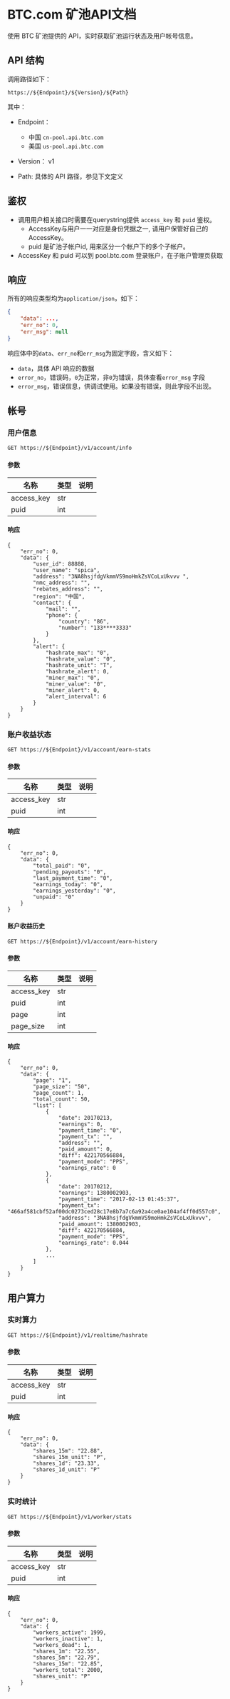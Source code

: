 # BTC.com 矿池API文档

使用 BTC 矿池提供的 API，实时获取矿池运行状态及用户帐号信息。

## API 结构

调用路径如下：

`https://${Endpoint}/${Version}/${Path}`

其中：

* Endpoint：
    * 中国 `cn-pool.api.btc.com`
    * 美国 `us-pool.api.btc.com`

* Version： v1
* Path: 具体的 API 路径，参见下文定义

## 鉴权
* 调用用户相关接口时需要在querystring提供 `access_key` 和 `puid` 鉴权。
    * AccessKey与用户一一对应是身份凭据之一, 请用户保管好自己的AccessKey。
    * puid 是矿池子帐户id, 用来区分一个帐户下的多个子帐户。
* AccessKey 和 puid 可以到 pool.btc.com 登录账户，在子账户管理页获取

## 响应

所有的响应类型均为`application/json`，如下：

``` json
{
    "data": ...,
    "err_no": 0,
    "err_msg": null 
}
```

响应体中的`data`、`err_no`和`err_msg`为固定字段，含义如下：
* `data`，具体 API 响应的数据
* `error_no`，错误码，`0`为正常，非`0`为错误，具体查看`error_msg` 字段
* `error_msg`，错误信息，供调试使用。如果没有错误，则此字段不出现。


## 帐号

### 用户信息

`GET https://${Endpoint}/v1/account/info`

#### 参数

|名称|类型|说明|
|---|----|----|
|access_key|str| |
|puid|int||

#### 响应

```
{
    "err_no": 0,
    "data": {
        "user_id": 88888,
        "user_name": "spica",
        "address": "3NA8hsjfdgVkmmVS9moHmkZsVCoLxUkvvv ",
        "nmc_address": "",
        "rebates_address": "",
        "region": "中国",
        "contact": {
            "mail": "",
            "phone": {
                "country": "86",
                "number": "133****3333"
            }
        },
        "alert": {
            "hashrate_max": "0",
            "hashrate_value": "0",
            "hashrate_unit": "T",
            "hashrate_alert": 0,
            "miner_max": "0",
            "miner_value": "0",
            "miner_alert": 0,
            "alert_interval": 6
        }
    }
}
```

### 账户收益状态

`GET https://${Endpoint}/v1/account/earn-stats`

#### 参数

|名称|类型|说明|
|---|----|----|
|access_key|str| |
|puid|int||

#### 响应

```
{
    "err_no": 0,
    "data": {
        "total_paid": "0",
        "pending_payouts": "0",
        "last_payment_time": "0",
        "earnings_today": "0",
        "earnings_yesterday": "0",
        "unpaid": "0"
    }
}
```

#### 账户收益历史

`GET https://${Endpoint}/v1/account/earn-history`

#### 参数

|名称|类型|说明|
|---|----|----|
|access_key|str| |
|puid|int||
|page|int||
|page_size|int|

#### 响应

```
{
    "err_no": 0,
    "data": {
        "page": "1",
        "page_size": "50",
        "page_count": 1,
        "total_count": 50,
        "list": [
            {
                "date": 20170213,
                "earnings": 0,
                "payment_time": "0",
                "payment_tx": "",
                "address": "",
                "paid_amount": 0,
                "diff": 422170566884,
                "payment_mode": "PPS",
                "earnings_rate": 0
            },
            {
                "date": 20170212,
                "earnings": 1380002903,
                "payment_time": "2017-02-13 01:45:37",
                "payment_tx": "466af581cbf52af00dc0273ced28c17e8b7a7c6a92a4ce0ae104af4ff0d557c0",
                "address": "3NA8hsjfdgVkmmVS9moHmkZsVCoLxUkvvv",
                "paid_amount": 1380002903,
                "diff": 422170566884,
                "payment_mode": "PPS",
                "earnings_rate": 0.044
            },
            ...
        ]
    }
}
```

## 用户算力

### 实时算力

`GET https://${Endpoint}/v1/realtime/hashrate`

#### 参数

|名称|类型|说明|
|---|----|----|
|access_key|str| |
|puid|int||

#### 响应

```
{
    "err_no": 0,
    "data": {
        "shares_15m": "22.88",
        "shares_15m_unit": "P",
        "shares_1d": "23.33",
        "shares_1d_unit": "P"
    }
}
```

### 实时统计

`GET https://${Endpoint}/v1/worker/stats`

#### 参数

|名称|类型|说明|
|---|----|----|
|access_key|str| |
|puid|int||

#### 响应

```
{
    "err_no": 0,
    "data": {
        "workers_active": 1999,
        "workers_inactive": 1,
        "workers_dead": 1,
        "shares_1m": "22.55",
        "shares_5m": "22.79",
        "shares_15m": "22.85",
        "workers_total": 2000,
        "shares_unit": "P"
    }
}
```